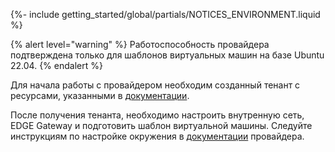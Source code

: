 {%- include getting_started/global/partials/NOTICES_ENVIRONMENT.liquid %}

{% alert level="warning" %}
Работоспособность провайдера подтверждена только для шаблонов виртуальных машин на базе Ubuntu 22.04.
{% endalert %}

Для начала работы с провайдером необходим созданный тенант с ресурсами, указанными в [документации](/documentation/v1/modules/030-cloud-provider-vcd/environment.html#список-необходимых-ресурсов-vcd).

После получения тенанта, необходимо настроить внутренную сеть, EDGE Gateway и подготовить шаблон виртуальной машины. Следуйте инструкциям по настройке окружения в [документации](/documentation/v1/modules/030-cloud-provider-vcd/environment.html) провайдера.
